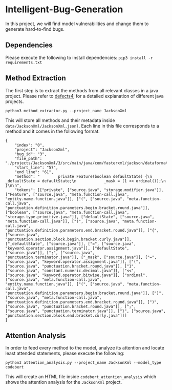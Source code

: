 # Intelligent-Bug-Generation
In this project, we will find model vulnerabilities and change them to generate hard-to-find bugs.

## Dependencies
Please execute the following to install dependencies:
`pip3 install -r requirements.txt`

## Method Extraction
The first step is to extract the methods from all relevant classes in a java project. Please refer to [defects4j](https://github.com/rjust/defects4j) for a detailed explanation of different java projects.

`python3 method_extractor.py --project_name JacksonXml`

This will store all methods and their metadata inside `data/JacksonXml/JacksonXml.jsonl`. Each line in this file corresponds to a method and it comes in the following format:

```
{
    "index": "0", 
    "project": "JacksonXml", 
    "bug_id": "3", 
    "file_path": "./projects/JacksonXml/3/src/main/java/com/fasterxml/jackson/dataformat/xml/deser/FromXmlParser.java", 
    "start_line": "57", 
    "end_line": "61", 
    "method": "        private Feature(boolean defaultState) {\n            _defaultState = defaultState;\n            _mask = (1 << ordinal());\n        }\n\n", 
    "tokens": [["private", ["source.java", "storage.modifier.java"]], ["Feature", ["source.java", "meta.function-call.java", "entity.name.function.java"]], ["(", ["source.java", "meta.function-call.java", "punctuation.definition.parameters.begin.bracket.round.java"]], ["boolean", ["source.java", "meta.function-call.java", "storage.type.primitive.java"]], ["defaultState", ["source.java", "meta.function-call.java"]], [")", ["source.java", "meta.function-call.java", "punctuation.definition.parameters.end.bracket.round.java"]], ["{", ["source.java", "punctuation.section.block.begin.bracket.curly.java"]], ["_defaultState", ["source.java"]], ["=", ["source.java", "keyword.operator.assignment.java"]], ["defaultState", ["source.java"]], [";", ["source.java", "punctuation.terminator.java"]], ["_mask", ["source.java"]], ["=", ["source.java", "keyword.operator.assignment.java"]], ["(", ["source.java", "punctuation.bracket.round.java"]], ["1", ["source.java", "constant.numeric.decimal.java"]], ["<<", ["source.java", "keyword.operator.bitwise.java"]], ["ordinal", ["source.java", "meta.function-call.java", "entity.name.function.java"]], ["(", ["source.java", "meta.function-call.java", "punctuation.definition.parameters.begin.bracket.round.java"]], [")", ["source.java", "meta.function-call.java", "punctuation.definition.parameters.end.bracket.round.java"]], [")", ["source.java", "punctuation.bracket.round.java"]], [";", ["source.java", "punctuation.terminator.java"]], ["}", ["source.java", "punctuation.section.block.end.bracket.curly.java"]]]
}
```

## Attention Analysis
In order to feed every method to the model, analyze its attention and locate least attended statements, please execute the following:

`python3 attention_analysis.py --project_name JacksonXml --model_type codebert`

This will create an HTML file inside `codebert_attention_analysis` which shows the attention analysis for the `JacksonXml` project.